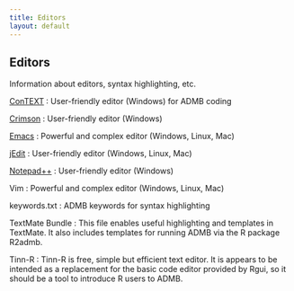 ```yaml
---
title: Editors
layout: default
---
```


Editors
-------

Information about editors, syntax highlighting, etc.

[ConTEXT](http://www.contexteditor.org/)
: User-friendly editor (Windows) for ADMB coding

[Crimson](crimson/)
: User-friendly editor (Windows)

[Emacs](emacs/)
: Powerful and complex editor (Windows, Linux, Mac)

[jEdit](jedit)
: User-friendly editor (Windows, Linux, Mac)

[Notepad++](npp)
: User-friendly editor (Windows)

Vim
: Powerful and complex editor (Windows, Linux, Mac)

keywords.txt
: ADMB keywords for syntax highlighting

TextMate Bundle
: This file enables useful highlighting and templates in TextMate. It also includes templates for running ADMB via the R package R2admb.

Tinn-R
: Tinn-R is free, simple but efficient text editor. It is appears to be intended as a replacement for the basic code editor provided by Rgui, so it should be a tool to introduce R users to ADMB.
